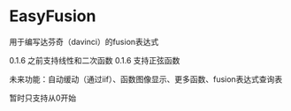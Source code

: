# EasyFusion
用于编写达芬奇（davinci）的fusion表达式

0.1.6 之前支持线性和二次函数
0.1.6 支持正弦函数

未来功能：自动缓动（通过iif）、函数图像显示、更多函数、fusion表达式查询表

暂时只支持从0开始
